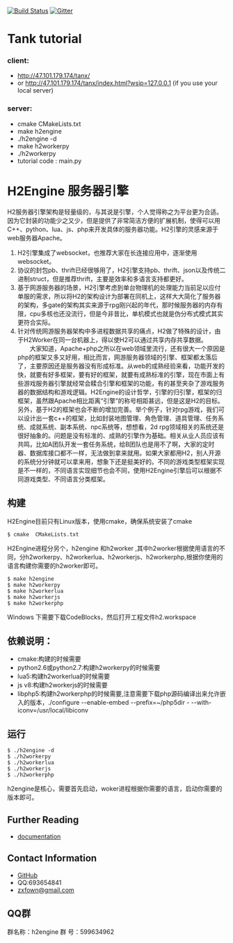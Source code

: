 [![Build Status](https://travis-ci.org/fanchy/h2engine.svg?branch=master)](https://travis-ci.org/fanchy/h2engine)
[![Gitter](https://img.shields.io/badge/chat-on%20gitter-blue.svg)](https://gitter.im/h2engine/Bug-Issues)

# Tank tutorial

### client:
- http://47.101.179.174/tanx/
- or http://47.101.179.174/tanx/index.html?wsip=127.0.0.1 (if you use your local server)

### server:
- cmake CMakeLists.txt
- make h2engine
- ./h2engine -d
- make h2workerpy
- ./h2workerpy
- tutorial code : main.py

# H2Engine 服务器引擎
H2服务器引擎架构是轻量级的，与其说是引擎，个人觉得称之为平台更为合适。因为它封装的功能少之又少，但是提供了非常简洁方便的扩展机制，使得可以用C++、python、lua、js、php来开发具体的服务器功能。H2引擎的灵感来源于web服务器Apache。

1.  H2引擎集成了websocket，也推荐大家在长连接应用中，逐渐使用websocket。
2.  协议的封包pb、thrift已经很够用了，H2引擎支持pb、thrift、json以及传统二进制struct，但是推荐thrift，主要是效率和多语言支持都更好。
3.  基于网游服务器的场景，H2引擎考虑到单台物理机的处理能力当前足以应付单服的需求，所以将H2的架构设计为部署在同机上，这样大大简化了服务器的架构，多gate的架构其实来源于rpg刚兴起的年代，那时候服务器的内存有限，cpu多核也还没流行，但是今非昔比，单机模式也就是伪分布式模式其实更符合实际。
4.  针对传统网游服务器架构中多进程数据共享的痛点，H2做了特殊的设计，由于H2Worker在同一台机器上，得以使H2可以通过共享内存共享数据。
　　大家知道，Apache+php之所以在web领域里流行，还有很大一个原因是php的框架又多又好用，相比而言，网游服务器领域的引擎、框架都太落后了，主要原因还是服务器没有形成标准。从web的成熟经验来看，功能开发的快，就要有好多框架，要有好的框架，就要有成熟标准的引擎，现在市面上有些游戏服务器引擎就经常会糅合引擎和框架的功能，有的甚至夹杂了游戏服务器的数据结构和游戏逻辑。H2Engine的设计哲学，引擎的归引擎，框架的归框架，虽然跟Apache相比距离“引擎”的称号相距甚远，但是这是H2的目标。另外，基于H2的框架也会不断的增加完善。举个例子，针对rpg游戏，我们可以设计出一套c++的框架，比如封装地图管理、角色管理、道具管理、任务系统、成就系统、副本系统、npc系统等，想想看，2d rpg领域相关的系统还是很好抽象的。问题是没有标准的、成熟的引擎作为基础。相关从业人员应该有共鸣，比如A团队开发一套任务系统，给B团队也是用不了啊，大家的定时器、数据库接口都不一样，无法做到拿来就用。如果大家都用H2，别人开源的系统分分钟就可以拿来用，想象下还是挺美好的。不同的游戏类型框架实现是不一样的，不同语言实现细节也会不同，使用H2Engine引擎后可以根据不同游戏类型、不同语言分类框架。
## 构建
H2Engine目前只有Linux版本，使用cmake，确保系统安装了cmake
```shell
$ cmake  CMakeLists.txt
```
H2Engine进程分另个，h2engine 和h2worker ,其中h2worker根据使用语言的不同，分h2workerpy、h2workerlua、h2workerjs、h2workerphp,根据你使用的语言构建你需要的h2worker即可。
```shell
$ make h2engine
$ make h2workerpy
$ make h2workerlua
$ make h2workerjs
$ make h2workerphp
```
Windows 下需要下载CodeBlocks，然后打开工程文件h2.workspace

## 依赖说明：
- cmake:构建的时候需要
- python2.6或python2.7:构建h2workerpy的时候需要
- lua5:构建h2workerlua的时候需要
- js v8:构建h2workerjs的时候需要
- libphp5:构建h2workerphp的时候需要,注意需要下载php源码编译出来允许嵌入的版本，./configure --enable-embed  --prefix=~/php5dir - --with-iconv=/usr/local/libiconv
## 运行
```shell
$ ./h2engine -d
$ ./h2workerpy
$ ./h2workerlua
$ ./h2workerjs
$ ./h2workerphp
```
h2engine是核心，需要首先启动，woker进程根据你需要的语言，启动你需要的版本即可。

## Further Reading

- [documentation](http://h2cloud.org)

## Contact Information
- [GitHub](https://github.com/fanchy/h2engine)
- QQ:693654841
- [zxfown@gmail.com](mailto:zxfown@gmail.com)
## QQ群
群名称：h2engine
群  号：599634962
